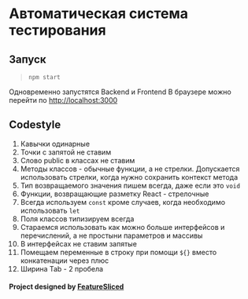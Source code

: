 # Автоматическая система тестирования

## Запуск

>`npm start`

Одновременно запустятся Backend и Frontend
В браузере можно перейти по [http://localhost:3000](http://localhost:3000)

## Codestyle
1. Кавычки одинарные
2. Точки с запятой не ставим
3. Слово public в классах не ставим
4. Методы классов - обычные функции, а не стрелки. Допускается использовать стрелки, когда нужно сохранить контекст метода
5. Тип возвращаемого значения пишем всегда, даже если это `void`
6. Функции, возвращающие разметку React - стрелочные
7. Всегда используем `const` кроме случаев, когда необходимо использовать `let`
8. Поля классов типизируем всегда
9. Стараемся использовать как можно больше интерфейсов и перечислений, а не простыни параметров и массивы
10. В интерфейсах не ставим запятые
11. Помещаем переменные в строку при помощи `${}` вместо конкатенации через плюс
12. Ширина Tab - 2 пробела

#### Project designed by [FeatureSliced](https://feature-sliced.design/)